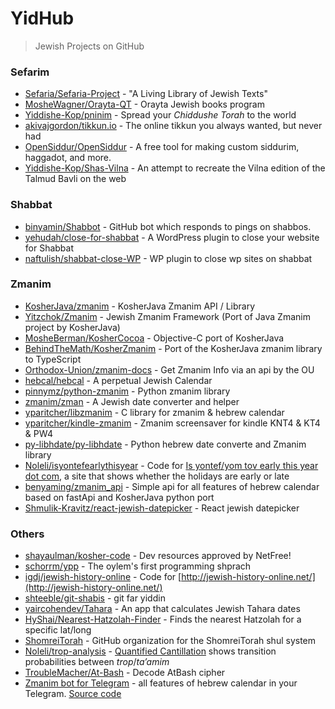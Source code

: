 # YidHub
> Jewish Projects on GitHub

### Sefarim
- [Sefaria/Sefaria-Project](https://github.com/sefaria/sefaria-project) - "A Living Library of Jewish Texts"
- [MosheWagner/Orayta-QT](https://github.com/MosheWagner/Orayta-QT) - Orayta Jewish books program
- [Yiddishe-Kop/pninim](https://github.com/Yiddishe-Kop/pninim) - Spread your *Chiddushe Torah* to the world 
- [akivajgordon/tikkun.io](https://github.com/akivajgordon/tikkun.io) - The online tikkun you always wanted, but never had
- [OpenSiddur/OpenSiddur](https://github.com/opensiddur/opensiddur) - A free tool for making custom siddurim, haggadot, and more.
- [Yiddishe-Kop/Shas-Vilna](https://github.com/Yiddishe-Kop/Shas-Vilna) - An attempt to recreate the Vilna edition of the Talmud Bavli on the web

### Shabbat
- [binyamin/Shabbot](https://github.com/binyamin/shabbot) - GitHub bot which responds to pings on shabbos.
- [yehudah/close-for-shabbat](https://github.com/yehudah/close-for-shabbat) - A WordPress plugin to close your website for Shabbat
- [naftulish/shabbat-close-WP](https://github.com/naftulish/shabbat-close-WP) - WP plugin to close wp sites on shabbat


### Zmanim
- [KosherJava/zmanim](https://github.com/KosherJava/zmanim) - KosherJava Zmanim API / Library
- [Yitzchok/Zmanim](https://github.com/Yitzchok/Zmanim) - Jewish Zmanim Framework (Port of Java Zmanim project by KosherJava)
- [MosheBerman/KosherCocoa](https://github.com/MosheBerman/KosherCocoa) - Objective-C port of KosherJava
- [BehindTheMath/KosherZmanim](https://github.com/BehindTheMath/KosherZmanim) - Port of the KosherJava zmanim library to TypeScript
- [Orthodox-Union/zmanim-docs](https://github.com/Orthodox-Union/zmanim-docs) - Get Zmanim Info via an api by the OU
- [hebcal/hebcal](https://github.com/hebcal/hebcal) - A perpetual Jewish Calendar
- [pinnymz/python-zmanim](https://github.com/pinnymz/python-zmanim) - Python zmanim library
- [zmanim/zman](https://github.com/zmanim/zman) - A Jewish date converter and helper
- [yparitcher/libzmanim](https://github.com/yparitcher/libzmanim) - C library for zmanim & hebrew calendar
- [yparitcher/kindle-zmanim](https://github.com/yparitcher/kindle-zmanim) - Zmanim screensaver for kindle KNT4 & KT4 & PW4
- [py-libhdate/py-libhdate](https://github.com/py-libhdate/py-libhdate) - Python hebrew date converte and Zmanim library
- [Noleli/isyontefearlythisyear](https://github.com/Noleli/isyontefearlythisyear) - Code for [Is yontef/yom tov early this year dot com](https://isyontefearlythisyear.com/), a site that shows whether the holidays are early or late
- [benyaming/zmanim_api](https://github.com/benyaming/zmanim_api) - Simple api for all features of hebrew calendar based on fastApi and KosherJava python port
- [Shmulik-Kravitz/react-jewish-datepicker](https://github.com/Shmulik-Kravitz/react-jewish-datepicker) - React jewish datepicker

### Others
- [shayaulman/kosher-code](https://github.com/shayaulman/kosher-code) - Dev resources approved by NetFree!
- [schorrm/ypp](https://github.com/schorrm/ypp) - The oylem's first programming shprach
- [igdj/jewish-history-online](https://github.com/igdj/jewish-history-online) - Code for [http://jewish-history-online.net/](http://jewish-history-online.net/)
- [shteeble/git-shabis](https://github.com/shteeble/git-shabis) - git far yiddin
- [yaircohendev/Tahara](https://github.com/yaircohendev/Tahara) - An app that calculates Jewish Tahara dates
- [HyShai/Nearest-Hatzolah-Finder](https://github.com/HyShai/Nearest-Hatzolah-Finder) - Finds the nearest Hatzolah for a specific lat/long
- [ShomreiTorah](https://github.com/ShomreiTorah) - GitHub organization for the ShomreiTorah shul system
- [Noleli/trop-analysis](https://github.com/Noleli/trop-analysis) - [Quantified Cantillation](https://quantifiedcantillation.nl/) shows transition probabilities between *trop*/*ta’amim*
- [TroubleMacher/At-Bash](https://github.com/TroubleMacher/at-bash) - Decode AtBash cipher
- [Zmanim bot for Telegram](https://t.me/zmanim_bot) - all features of hebrew calendar in your Telegram. [Source code](https://github.com/benyaming/zmanim_bot)

